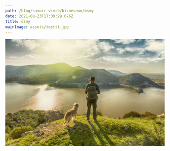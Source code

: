 ```yaml
---
path: /blog/savoir-vivre/biznesowo/osmy
date: 2021-08-23T17:39:29.676Z
title: ósmy
mainImage: assets/testtt.jpg
---
```

![](assets/man-walking-dog.jpg)
